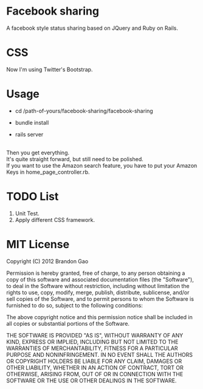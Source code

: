 Facebook sharing
=============================
A facebook style status sharing based on JQuery and Ruby on Rails.

CSS
=============================
Now I'm using Twitter's Bootstrap.

Usage
=============================

- <p>cd /path-of-yours/facebook-sharing/facebook-sharing</p>
- <p>bundle install</p>
- <p>rails server</p>
<br />
Then you get everything. <br />
It's quite straight forward, but still need to be polished. <br />
If you want to use the Amazon search feature, you have to put your Amazon Keys in 
home_page_controller.rb.

TODO List
=============================
1. Unit Test.
2. Apply different CSS framework.

MIT License
===================
Copyright (C) 2012 Brandon Gao

Permission is hereby granted, free of charge, to any person obtaining a copy of this software and associated documentation files (the "Software"), to deal in the Software without restriction, including without limitation the rights to use, copy, modify, merge, publish, distribute, sublicense, and/or sell copies of the Software, and to permit persons to whom the Software is furnished to do so, subject to the following conditions:

The above copyright notice and this permission notice shall be included in all copies or substantial portions of the Software.

THE SOFTWARE IS PROVIDED "AS IS", WITHOUT WARRANTY OF ANY KIND, EXPRESS OR IMPLIED, INCLUDING BUT NOT LIMITED TO THE WARRANTIES OF MERCHANTABILITY, FITNESS FOR A PARTICULAR PURPOSE AND NONINFRINGEMENT. IN NO EVENT SHALL THE AUTHORS OR COPYRIGHT HOLDERS BE LIABLE FOR ANY CLAIM, DAMAGES OR OTHER LIABILITY, WHETHER IN AN ACTION OF CONTRACT, TORT OR OTHERWISE, ARISING FROM, OUT OF OR IN CONNECTION WITH THE SOFTWARE OR THE USE OR OTHER DEALINGS IN THE SOFTWARE.